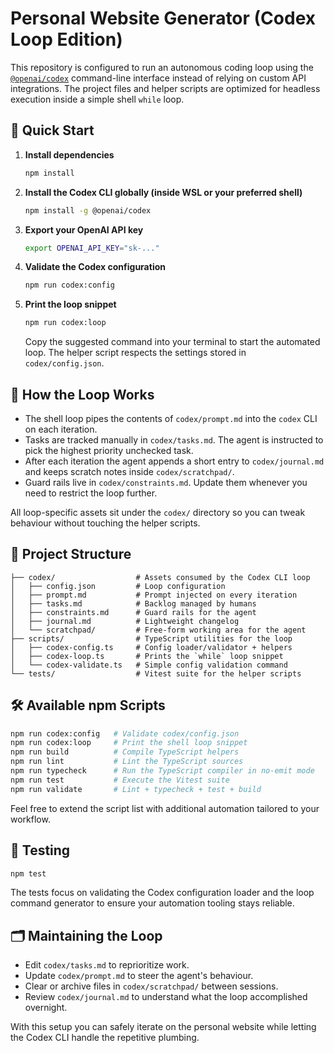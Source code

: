 # Personal Website Generator (Codex Loop Edition)

This repository is configured to run an autonomous coding loop using the [`@openai/codex`](https://www.npmjs.com/package/@openai/codex) command-line interface instead of relying on custom API integrations. The project files and helper scripts are optimized for headless execution inside a simple shell `while` loop.

## 🚀 Quick Start

1. **Install dependencies**

   ```bash
   npm install
   ```

2. **Install the Codex CLI globally (inside WSL or your preferred shell)**

   ```bash
   npm install -g @openai/codex
   ```

3. **Export your OpenAI API key**

   ```bash
   export OPENAI_API_KEY="sk-..."
   ```

4. **Validate the Codex configuration**

   ```bash
   npm run codex:config
   ```

5. **Print the loop snippet**

   ```bash
   npm run codex:loop
   ```

   Copy the suggested command into your terminal to start the automated loop. The helper script respects the settings stored in `codex/config.json`.

## 🤖 How the Loop Works

- The shell loop pipes the contents of `codex/prompt.md` into the `codex` CLI on each iteration.
- Tasks are tracked manually in `codex/tasks.md`. The agent is instructed to pick the highest priority unchecked task.
- After each iteration the agent appends a short entry to `codex/journal.md` and keeps scratch notes inside `codex/scratchpad/`.
- Guard rails live in `codex/constraints.md`. Update them whenever you need to restrict the loop further.

All loop-specific assets sit under the `codex/` directory so you can tweak behaviour without touching the helper scripts.

## 📁 Project Structure

```
├── codex/                  # Assets consumed by the Codex CLI loop
│   ├── config.json         # Loop configuration
│   ├── prompt.md           # Prompt injected on every iteration
│   ├── tasks.md            # Backlog managed by humans
│   ├── constraints.md      # Guard rails for the agent
│   ├── journal.md          # Lightweight changelog
│   └── scratchpad/         # Free-form working area for the agent
├── scripts/                # TypeScript utilities for the loop
│   ├── codex-config.ts     # Config loader/validator + helpers
│   ├── codex-loop.ts       # Prints the `while` loop snippet
│   └── codex-validate.ts   # Simple config validation command
└── tests/                  # Vitest suite for the helper scripts
```

## 🛠️ Available npm Scripts

```bash
npm run codex:config   # Validate codex/config.json
npm run codex:loop     # Print the shell loop snippet
npm run build          # Compile TypeScript helpers
npm run lint           # Lint the TypeScript sources
npm run typecheck      # Run the TypeScript compiler in no-emit mode
npm run test           # Execute the Vitest suite
npm run validate       # Lint + typecheck + test + build
```

Feel free to extend the script list with additional automation tailored to your workflow.

## 🧪 Testing

```bash
npm test
```

The tests focus on validating the Codex configuration loader and the loop command generator to ensure your automation tooling stays reliable.

## 🗂️ Maintaining the Loop

- Edit `codex/tasks.md` to reprioritize work.
- Update `codex/prompt.md` to steer the agent's behaviour.
- Clear or archive files in `codex/scratchpad/` between sessions.
- Review `codex/journal.md` to understand what the loop accomplished overnight.

With this setup you can safely iterate on the personal website while letting the Codex CLI handle the repetitive plumbing.

